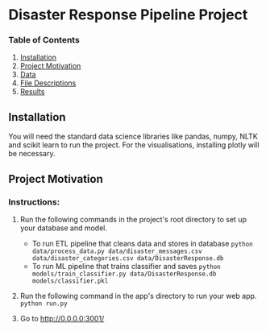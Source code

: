 # Disaster Response Pipeline Project

### Table of Contents
1. [Installation](#installation)
2. [Project Motivation](#motivation)
3. [Data](#data)
4. [File Descriptions](#files)
5. [Results](#results)

## Installation <a name="installation"></a>
You will need the standard data science libraries like pandas, numpy, NLTK and scikit learn to run the  project. For the visualisations, installing plotly will be necessary. 

## Project Motivation <a name="motivation"></a>

### Instructions:
1. Run the following commands in the project's root directory to set up your database and model.

    - To run ETL pipeline that cleans data and stores in database
        `python data/process_data.py data/disaster_messages.csv data/disaster_categories.csv data/DisasterResponse.db`
    - To run ML pipeline that trains classifier and saves
        `python models/train_classifier.py data/DisasterResponse.db models/classifier.pkl`

2. Run the following command in the app's directory to run your web app.
    `python run.py`

3. Go to http://0.0.0.0:3001/
